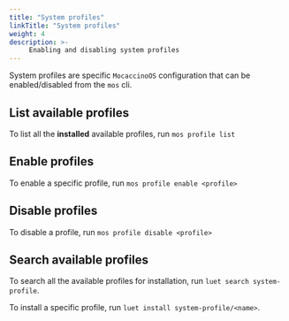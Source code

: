 ```yaml
---
title: "System profiles"
linkTitle: "System profiles"
weight: 4 
description: >-
     Enabling and disabling system profiles
---
```


System profiles are specific `MocaccinoOS` configuration that can be enabled/disabled from the `mos` cli.

## List available profiles

To list all the **installed** available profiles, run `mos profile list`

## Enable profiles

To enable a specific profile, run `mos profile enable <profile>`

## Disable profiles

To disable a profile, run `mos profile disable <profile>`

## Search available profiles

To search all the available profiles for installation, run `luet search system-profile`.

To install a specific profile, run `luet install system-profile/<name>`.
